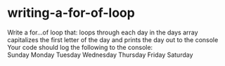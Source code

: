 # writing-a-for-of-loop
Write a for...of loop that:  loops through each day in the days array capitalizes the first letter of the day and prints the day out to the console Your code should log the following to the console:  
Sunday 
Monday 
Tuesday 
Wednesday 
Thursday 
Friday 
Saturday
